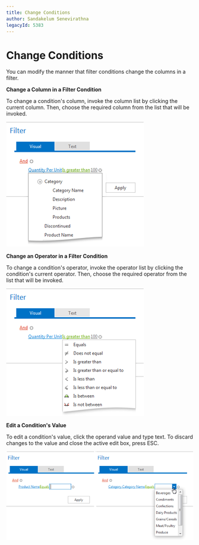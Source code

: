 ```yaml
---
title: Change Conditions
author: Sandakelum Senevirathna
legacyId: 5383
---
```

# Change Conditions
You can modify the manner that filter conditions change the columns in a filter.

**Change a Column in a Filter Condition**

To change a condition's column, invoke the column list by clicking the current column. Then, choose the required column from the list that will be invoked.

![ASPxFilterControl-ChangeConditions-Columns](../../images/img8996.png)

**Change an Operator in a Filter Condition**

To change a condition's operator, invoke the operator list by clicking the condition's current operator. Then, choose the required operator from the list that will be invoked.

![ASPxFilterControl-ChangeConditions-Operator](../../images/img8997.png)

**Edit a Condition's Value**

To edit a condition's value, click the operand value and type text. To discard changes to the value and close the active edit box, press ESC.

![ASPxFilterControl-ChangeConditions-OperatorValue](../../images/img8998.png)